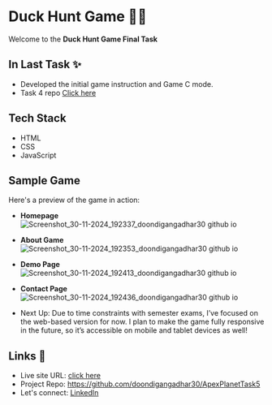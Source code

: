 # Duck Hunt Game 🎯🦆
Welcome to the **Duck Hunt Game Final Task**

## In Last Task ✨
- Developed the initial game instruction and Game C mode.
- Task 4 repo [Click here](https://github.com/doondigangadhar30/ApexPlanetTask4)

## Tech Stack
- HTML
- CSS
- JavaScript

## Sample Game
Here's a preview of the game in action:

- **Homepage**
  ![Screenshot_30-11-2024_192337_doondigangadhar30 github io](https://github.com/user-attachments/assets/8f898097-ab10-4989-9f43-1c171650b34a)
- **About Game** ![Screenshot_30-11-2024_192353_doondigangadhar30 github io](https://github.com/user-attachments/assets/234236c5-62b8-42fd-93f5-0eb4dbdacdee)
- **Demo Page** ![Screenshot_30-11-2024_192413_doondigangadhar30 github io](https://github.com/user-attachments/assets/cc4305ee-47d6-472e-92d8-c0c7449d0910)
- **Contact Page** ![Screenshot_30-11-2024_192436_doondigangadhar30 github io](https://github.com/user-attachments/assets/41f42e1a-0cdb-46af-997e-eef6b45a9ca0)

- Next Up: Due to time constraints with semester exams, I’ve focused on the web-based version for now. I plan to make the game fully responsive in the future, so it’s accessible on mobile and tablet devices as well!
  
## Links 📌

- Live site URL:  [click here](https://doondigangadhar30.github.io/ApexPlanetTask5/)
- Project Repo: https://github.com/doondigangadhar30/ApexPlanetTask5
- Let's connect: [LinkedIn](https://www.linkedin.com/in/doondi/) 
